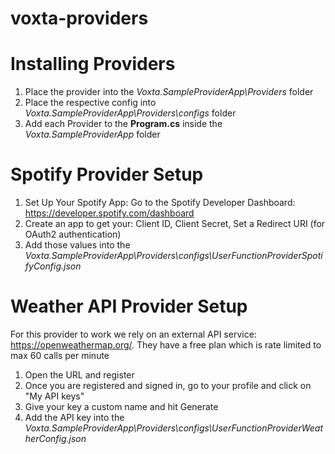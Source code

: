 # voxta-providers

# Installing Providers

1. Place the provider into the *Voxta.SampleProviderApp\Providers* folder
2. Place the respective config into *Voxta.SampleProviderApp\Providers\configs* folder
3. Add each Provider to the **Program.cs** inside the *Voxta.SampleProviderApp* folder

# Spotify Provider Setup

1. Set Up Your Spotify App: Go to the Spotify Developer Dashboard: https://developer.spotify.com/dashboard
2. Create an app to get your: Client ID, Client Secret, Set a Redirect URI (for OAuth2 authentication)
3. Add those values into the *Voxta.SampleProviderApp\Providers\configs\UserFunctionProviderSpotifyConfig.json*

# Weather API Provider Setup

For this provider to work we rely on an external API service: https://openweathermap.org/. They have a free plan which is rate limited to max 60 calls per minute

1. Open the URL and register
2. Once you are registered and signed in, go to your profile and click on "My API keys"
3. Give your key a custom name and hit Generate
4. Add the API key into the *Voxta.SampleProviderApp\Providers\configs\UserFunctionProviderWeatherConfig.json*
